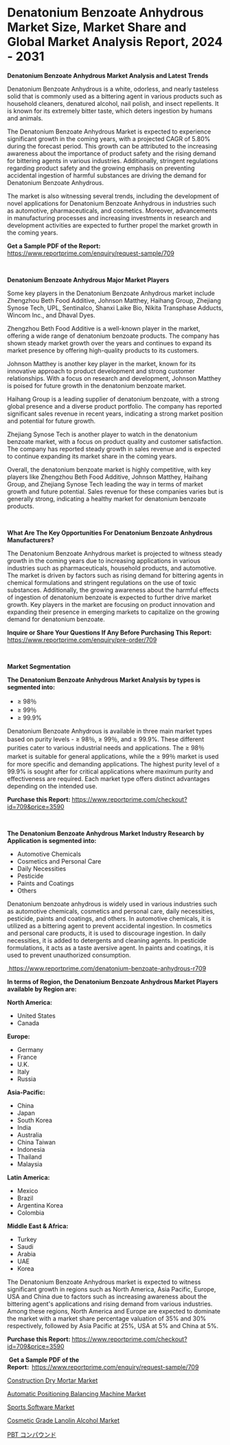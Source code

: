 <p><h1>Denatonium Benzoate Anhydrous Market Size, Market Share and Global Market Analysis Report, 2024 - 2031</h1></p><p><strong>Denatonium Benzoate Anhydrous Market Analysis and Latest Trends</strong></p>
<p><p>Denatonium Benzoate Anhydrous is a white, odorless, and nearly tasteless solid that is commonly used as a bittering agent in various products such as household cleaners, denatured alcohol, nail polish, and insect repellents. It is known for its extremely bitter taste, which deters ingestion by humans and animals.</p><p>The Denatonium Benzoate Anhydrous Market is expected to experience significant growth in the coming years, with a projected CAGR of 5.80% during the forecast period. This growth can be attributed to the increasing awareness about the importance of product safety and the rising demand for bittering agents in various industries. Additionally, stringent regulations regarding product safety and the growing emphasis on preventing accidental ingestion of harmful substances are driving the demand for Denatonium Benzoate Anhydrous.</p><p>The market is also witnessing several trends, including the development of novel applications for Denatonium Benzoate Anhydrous in industries such as automotive, pharmaceuticals, and cosmetics. Moreover, advancements in manufacturing processes and increasing investments in research and development activities are expected to further propel the market growth in the coming years.</p></p>
<p><strong>Get a Sample PDF of the Report:&nbsp;</strong> <a href="https://www.reportprime.com/enquiry/request-sample/709">https://www.reportprime.com/enquiry/request-sample/709</a></p>
<p>&nbsp;</p>
<p><strong>Denatonium Benzoate Anhydrous Major Market Players</strong></p>
<p><p>Some key players in the Denatonium Benzoate Anhydrous market include Zhengzhou Beth Food Additive, Johnson Matthey, Haihang Group, Zhejiang Synose Tech, UPL, Sentinalco, Shanxi Laike Bio, Nikita Transphase Adducts, Wincom Inc., and Dhaval Dyes.</p><p>Zhengzhou Beth Food Additive is a well-known player in the market, offering a wide range of denatonium benzoate products. The company has shown steady market growth over the years and continues to expand its market presence by offering high-quality products to its customers.</p><p>Johnson Matthey is another key player in the market, known for its innovative approach to product development and strong customer relationships. With a focus on research and development, Johnson Matthey is poised for future growth in the denatonium benzoate market.</p><p>Haihang Group is a leading supplier of denatonium benzoate, with a strong global presence and a diverse product portfolio. The company has reported significant sales revenue in recent years, indicating a strong market position and potential for future growth.</p><p>Zhejiang Synose Tech is another player to watch in the denatonium benzoate market, with a focus on product quality and customer satisfaction. The company has reported steady growth in sales revenue and is expected to continue expanding its market share in the coming years.</p><p>Overall, the denatonium benzoate market is highly competitive, with key players like Zhengzhou Beth Food Additive, Johnson Matthey, Haihang Group, and Zhejiang Synose Tech leading the way in terms of market growth and future potential. Sales revenue for these companies varies but is generally strong, indicating a healthy market for denatonium benzoate products.</p></p>
<p>&nbsp;</p>
<p><strong>What Are The Key Opportunities For Denatonium Benzoate Anhydrous Manufacturers?</strong></p>
<p><p>The Denatonium Benzoate Anhydrous market is projected to witness steady growth in the coming years due to increasing applications in various industries such as pharmaceuticals, household products, and automotive. The market is driven by factors such as rising demand for bittering agents in chemical formulations and stringent regulations on the use of toxic substances. Additionally, the growing awareness about the harmful effects of ingestion of denatonium benzoate is expected to further drive market growth. Key players in the market are focusing on product innovation and expanding their presence in emerging markets to capitalize on the growing demand for denatonium benzoate.</p></p>
<p><strong>Inquire or Share Your Questions If Any Before Purchasing This Report:</strong> <a href="https://www.reportprime.com/enquiry/pre-order/709">https://www.reportprime.com/enquiry/pre-order/709</a></p>
<p>&nbsp;</p>
<p><strong>Market Segmentation</strong></p>
<p><strong>The Denatonium Benzoate Anhydrous Market Analysis by types is segmented into:</strong></p>
<p><ul><li>≥ 98％</li><li>≥ 99％</li><li>≥ 99.9%</li></ul></p>
<p><p>Denatonium Benzoate Anhydrous is available in three main market types based on purity levels - ≥ 98％, ≥ 99％, and ≥ 99.9%. These different purities cater to various industrial needs and applications. The ≥ 98％ market is suitable for general applications, while the ≥ 99％ market is used for more specific and demanding applications. The highest purity level of ≥ 99.9% is sought after for critical applications where maximum purity and effectiveness are required. Each market type offers distinct advantages depending on the intended use.</p></p>
<p><strong>Purchase this Report:&nbsp;</strong><a href="https://www.reportprime.com/checkout?id=709&price=3590">https://www.reportprime.com/checkout?id=709&price=3590</a></p>
<p>&nbsp;</p>
<p><strong>The Denatonium Benzoate Anhydrous Market Industry Research by Application is segmented into:</strong></p>
<p><ul><li>Automotive Chemicals</li><li>Cosmetics and Personal Care</li><li>Daily Necessities</li><li>Pesticide</li><li>Paints and Coatings</li><li>Others</li></ul></p>
<p><p>Denatonium benzoate anhydrous is widely used in various industries such as automotive chemicals, cosmetics and personal care, daily necessities, pesticide, paints and coatings, and others. In automotive chemicals, it is utilized as a bittering agent to prevent accidental ingestion. In cosmetics and personal care products, it is used to discourage ingestion. In daily necessities, it is added to detergents and cleaning agents. In pesticide formulations, it acts as a taste aversive agent. In paints and coatings, it is used to prevent unauthorized consumption.</p></p>
<p><a href="https://www.reportprime.com/denatonium-benzoate-anhydrous-r709">&nbsp;https://www.reportprime.com/denatonium-benzoate-anhydrous-r709</a></p>
<p><strong>In terms of Region, the Denatonium Benzoate Anhydrous Market Players available by Region are:</strong></p>
<p>
    <p> <strong> North America: </strong>
        <ul>
            <li>United States</li>
            <li>Canada</li>
        </ul>
        </p> 
    <p> <strong> Europe: </strong>
        <ul>
            <li>Germany</li>
            <li>France</li>
            <li>U.K.</li>
            <li>Italy</li>
            <li>Russia</li>
        </ul>
        </p> 
    <p> <strong> Asia-Pacific: </strong>
        <ul>
            <li>China</li>
            <li>Japan</li>
            <li>South Korea</li>
            <li>India</li>
            <li>Australia</li>
            <li>China Taiwan</li>
            <li>Indonesia</li>
            <li>Thailand</li>
            <li>Malaysia</li>
        </ul>
        </p> 
    <p> <strong> Latin America: </strong>
        <ul>
            <li>Mexico</li>
            <li>Brazil</li>
            <li>Argentina Korea</li>
            <li>Colombia</li>
        </ul>
        </p> 
    <p> <strong> Middle East & Africa: </strong>
        <ul>
            <li>Turkey</li>
            <li>Saudi</li>
            <li>Arabia</li>
            <li>UAE</li>
            <li>Korea</li>
        </ul>
    </p>
    </p>
<p><p>The Denatonium Benzoate Anhydrous market is expected to witness significant growth in regions such as North America, Asia Pacific, Europe, USA and China due to factors such as increasing awareness about the bittering agent's applications and rising demand from various industries. Among these regions, North America and Europe are expected to dominate the market with a market share percentage valuation of 35% and 30% respectively, followed by Asia Pacific at 25%, USA at 5% and China at 5%.</p></p>
<p><strong>Purchase this Report: </strong><a href="https://www.reportprime.com/checkout?id=709&price=3590">https://www.reportprime.com/checkout?id=709&price=3590</a></p>
<p>&nbsp;<strong>Get a Sample PDF of the Report:&nbsp;&nbsp;</strong><a href="https://www.reportprime.com/enquiry/request-sample/709">https://www.reportprime.com/enquiry/request-sample/709</a></p>
<p><strong></strong></p>
<p><p><a href="https://github.com/RickHolmes3/Market-Research-Report-List-5/blob/main/construction-dry-mortar-market.md">Construction Dry Mortar Market</a></p><p><a href="https://medium.com/@soloncarter54/global-automatic-positioning-balancing-machine-market-is-projected-to-grow-at-a-cagr-of-10-4-0c9fb5b7da60">Automatic Positioning Balancing Machine Market</a></p><p><a href="https://issuu.com/reportprime-2/docs/sports-software-market-size-2030.pptx">Sports Software Market</a></p><p><a href="https://github.com/Krish2023na/Market-Research-Report-List-5/blob/main/cosmetic-grade-lanolin-alcohol-market.md">Cosmetic Grade Lanolin Alcohol Market</a></p><p><a href="https://medium.com/@livingstonrandy/pbt%E3%82%B3%E3%83%B3%E3%83%91%E3%82%A6%E3%83%B3%E3%83%89%E5%B8%82%E5%A0%B4%E8%AA%BF%E6%9F%BB%E3%81%8A%E3%82%88%E3%81%B3%E7%94%A3%E6%A5%AD%E3%81%AE%E9%80%B2%E5%8C%96-2031%E5%B9%B4%E3%81%BE%E3%81%A7%E3%81%AE%E4%BA%88%E6%B8%AC-a337f66bdb61">PBT コンパウンド</a></p></p>